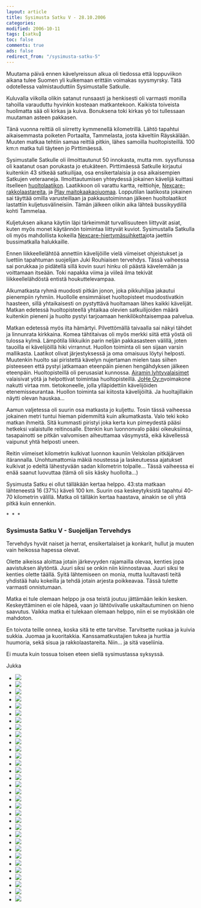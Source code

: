 ```yaml
--- 
layout: article 
title: Sysimusta Satku V - 28.10.2006 
categories: 
modified: 2006-10-11 
tags: [satku]
toc: false 
comments: true 
ads: false 
redirect_from: "/sysimusta-satku-5" 
--- 
```


Muutama päivä ennen kävelyreissun alkua oli tiedossa että loppuviikon
aikana tulee Suomen yli kulkemaan erittäin voimakas syysmyrsky. Tätä
odotellessa valmistauduttiin Sysimustalle Satkulle.

Kuluvalla viikolla olikin satanut runsaasti ja henkisesti oli varmasti
monilla tahoilla varauduttu hyvinkin kosteaan matkantekoon. Kaikista
toiveista huolimatta sää oli kirkas ja kuiva. Bonuksena toki kirkas yö
toi tullessaan muutaman asteen pakkasen.

Tänä vuonna reittiä oli siirretty kymmenellä kilometrillä. Lähtö
tapahtui aikaisemmasta poiketen Portaalta, Tammelasta, josta käveltiin
Räyskälään. Muuten matkaa tehtiin samaa reittiä pitkin, lähes samoilla
huoltopisteillä. 100 km:n matka tuli täyteen jo Pirttimäessä.

Sysimustalle Satkulle oli ilmoittautunut 50 innokasta, mutta mm.
syysflunssa oli kaatanut osan porukasta jo etukäteen. Pirttimäessä
Satkulle kirjautui kuitenkin 43 sitkeää satkuilijaa, osa ensikertalaisia
ja osa aikaisempien Satkujen veteraaneja. Ilmoittautumisen yhteydessä
jokainen kävelijä kuittasi itselleen
[huoltolaatikon](https://www.niemi.fi/Muuttolaatikoiden_pinoamisohje.655.0.html).
Laatikkoon oli varattu kartta, reittiohje,
[Nexcare-rakkolaastareita](http://solutions.3m.com/wps/portal/3M/en_US/Nexcare/Home/),
ja [Play
maitokaakaojuomaa](http://www.valio.fi/channels/www/etusivu/tuotteet/tuoteryhmat/7_02028251180_0_1/1771_1094363140_02028251180_3/4844/TULOSTUS.html).
Lopputilan laatikosta jokainen sai täyttää omilla varusteillaan ja
pakkaustoiminnan jälkeen huoltolaatikot lastattiin kuljetusvälineisiin.
Tämän jälkeen olikin aika lähteä bussikyydillä kohti Tammelaa.

Kuljetuksen aikana käytiin läpi tärkeimmät turvallisuuteen liittyvät
asiat, kuten myös monet käytännön toimintaa liittyvät kuviot.
Sysimustalla Satkulla oli myös mahdollista kokeilla
[Nexcare-hiertymäsuihketta](http://solutions.3m.com/wps/portal/3M/en_US/Nexcare/Home/)jota
jaettiin bussimatkalla halukkaille.

Ennen liikkeellelähtöä annettiin kävelijöille vielä viimeiset
ohjeistukset ja luettiin tapahtuman suojelijan Juki Rouhiaisen
tervehdys. Tässä vaiheessa sai porukkaa jo pidätellä sillä kovin suuri
hinku oli päästä kävelemään ja voittamaan itseään. Toki napakka viima ja
viileä ilma tekivät liikkeellelähdöstä entistä houkuttelevampaa.

Alkumatkasta ryhmä muodosti pitkän jonon, joka pikkuhiljaa jakautui
pienempiin ryhmiin. Huollolle ensimmäiset huoltopisteet muodostivatkin
haasteen, sillä yhtaikaisesti on pystyttävä huoltamaan lähes kaikki
kävelijät. Matkan edetessä huoltopisteellä yhtaikaa olevien
satkuilijoiden määrä kuitenkin pieneni ja huolto pystyi tarjoamaan
henkilökohtaisempaa palvelua.

Matkan edetessä myös ilta hämärtyi. Pilvettömällä taivaalla sai näkyi
tähdet ja linnunrata kirkkaina. Komea tähtitaivas oli myös merkki siitä
että yöstä oli tulossa kylmä. Lämpötila liikkuikin parin neljän
pakkasasteen välillä, joten tauoilla ei kävelijöillä hiki virrannut.
Huollon toiminta oli sen sijaan varsin mallikasta. Laatikot olivat
järjestyksessä ja oma omaisuus löytyi helposti. Muutenkin huolto sai
piristettä kävelyn nujertaman mielen taas siihen pisteeseen että pystyi
jatkamaan eteenpäin pienen hengähdyksen jälkeen eteenpäin.
Huoltopisteillä oli perusasiat kunnossa. [Airamin
lyhtyvalaisimet](http://airam.fi/tuotesivut%20html/erikoistuotteet/kasivalot/lyhdyt.html)
valaisivat yötä ja helpottivat toimintaa huoltopisteillä. [JoHe
Oy:n](http://www.johe.fi/)voimakone nakutti virtaa mm. tietokoneelle,
jolla ylläpidettiin kävelijöiden etenemisseurantaa. Huollon toiminta sai
kiitosta kävelijöiltä. Ja huoltajillakin näytti olevan hauskaa...

Aamun valjetessa oli suurin osa matkasta jo kuljettu. Tosin tässä
vaiheessa jokainen metri tuntui hieman pidemmiltä kuin alkumatkasta.
Valo teki koko matkan ihmeitä. Sitä kummasti piristyi joka kerta kun
pimeydestä pääsi hetkeksi valaistulle reitinosalle. Etenkin kun
luonnonvalo pääsi oikeuksiinsa, tasapainotti se pitkän valvomisen
aiheuttamaa väsymystä, eikä kävellessä vaipunut yhtä helposti uneen.

Reitin viimeiset kilometrin kulkivat luonnon kauniin Velskolan
pitkäjärven itärannalla. Unohtumattomia mäkiä noustessa ja laskeutuessa
ajatukset kulkivat jo edeltä lähestyvään sadan kilometrin tolpalle...
Tässä vaiheessa ei enää saanut luovuttaa (tämä oli siis käsky
huollolta...)

Sysimusta Satku ei ollut tälläkään kertaa helppo. 43:sta matkaan
lähteneestä 16 (37%) käveli 100 km. Suurin osa keskeytyksistä tapahtui
40-70 kilometrin välillä. Matka oli tälläkin kertaa haastava, ainakin se
oli yhtä pitkä kuin ennenkin.

\*  \*  \*

### Sysimusta Satku V - Suojelijan Tervehdys

Tervehdys hyvät naiset ja herrat, ensikertalaiset ja konkarit, hullut ja
muuten vain heikossa hapessa olevat.

Olette aikeissa aloittaa jotain järkevyyden rajamailla olevaa, kenties
jopa aavistuksen älytöntä. Juuri siksi se onkin niin kiinnostavaa. Juuri
siksi te kenties olette täällä. Syitä lähtemiseen on monia, mutta
luultavasti teitä yhdistää halu kokeilla ja tehdä jotain arjesta
poikkeavaa. Tässä tulette varmasti onnistumaan.

Matka ei tule olemaan helppo ja osa teistä joutuu jättämään leikin
kesken. Keskeyttäminen ei ole häpeä, vaan jo lähtöviivalle
uskaltautuminen on hieno saavutus. Vaikka matka ei tulekaan olemaan
helppo, niin ei se myöskään ole mahdoton.

En toivota teille onnea, koska sitä te ette tarvitse. Tarvitsette ruokaa
ja kuivia sukkia. Juomaa ja kuoritakkia. Kanssamatkustajien tukea ja
hurttia huumoria, sekä sisua ja rakkolaastareita. Niin... ja sitä
vaseliinia.

Ei muuta kuin tossua toisen eteen siellä sysimustassa syksyssä.

Jukka

<div class="image-gallery">

-   [![](/Media/Default/ImageGalleries/sysimusta-satku-5/Thumbnails/sysimustasatku5_01b.jpg)](/Media/Default/ImageGalleries/sysimusta-satku-5/sysimustasatku5_01b.jpg)
-   [![](/Media/Default/ImageGalleries/sysimusta-satku-5/Thumbnails/sysimustasatku5_02b.jpg)](/Media/Default/ImageGalleries/sysimusta-satku-5/sysimustasatku5_02b.jpg)
-   [![](/Media/Default/ImageGalleries/sysimusta-satku-5/Thumbnails/sysimustasatku5_03b.jpg)](/Media/Default/ImageGalleries/sysimusta-satku-5/sysimustasatku5_03b.jpg)
-   [![](/Media/Default/ImageGalleries/sysimusta-satku-5/Thumbnails/sysimustasatku5_04b.jpg)](/Media/Default/ImageGalleries/sysimusta-satku-5/sysimustasatku5_04b.jpg)
-   [![](/Media/Default/ImageGalleries/sysimusta-satku-5/Thumbnails/sysimustasatku5_05b.jpg)](/Media/Default/ImageGalleries/sysimusta-satku-5/sysimustasatku5_05b.jpg)
-   [![](/Media/Default/ImageGalleries/sysimusta-satku-5/Thumbnails/sysimustasatku5_06b.jpg)](/Media/Default/ImageGalleries/sysimusta-satku-5/sysimustasatku5_06b.jpg)
-   [![](/Media/Default/ImageGalleries/sysimusta-satku-5/Thumbnails/sysimustasatku5_07b.jpg)](/Media/Default/ImageGalleries/sysimusta-satku-5/sysimustasatku5_07b.jpg)
-   [![](/Media/Default/ImageGalleries/sysimusta-satku-5/Thumbnails/sysimustasatku5_08b.jpg)](/Media/Default/ImageGalleries/sysimusta-satku-5/sysimustasatku5_08b.jpg)
-   [![](/Media/Default/ImageGalleries/sysimusta-satku-5/Thumbnails/sysimustasatku5_09b.jpg)](/Media/Default/ImageGalleries/sysimusta-satku-5/sysimustasatku5_09b.jpg)
-   [![](/Media/Default/ImageGalleries/sysimusta-satku-5/Thumbnails/sysimustasatku5_10b.jpg)](/Media/Default/ImageGalleries/sysimusta-satku-5/sysimustasatku5_10b.jpg)
-   [![](/Media/Default/ImageGalleries/sysimusta-satku-5/Thumbnails/sysimustasatku5_11b.jpg)](/Media/Default/ImageGalleries/sysimusta-satku-5/sysimustasatku5_11b.jpg)
-   [![](/Media/Default/ImageGalleries/sysimusta-satku-5/Thumbnails/sysimustasatku5_12b.jpg)](/Media/Default/ImageGalleries/sysimusta-satku-5/sysimustasatku5_12b.jpg)
-   [![](/Media/Default/ImageGalleries/sysimusta-satku-5/Thumbnails/sysimustasatku5_13b.jpg)](/Media/Default/ImageGalleries/sysimusta-satku-5/sysimustasatku5_13b.jpg)
-   [![](/Media/Default/ImageGalleries/sysimusta-satku-5/Thumbnails/sysimustasatku5_14b.jpg)](/Media/Default/ImageGalleries/sysimusta-satku-5/sysimustasatku5_14b.jpg)
-   [![](/Media/Default/ImageGalleries/sysimusta-satku-5/Thumbnails/sysimustasatku5_15b.jpg)](/Media/Default/ImageGalleries/sysimusta-satku-5/sysimustasatku5_15b.jpg)
-   [![](/Media/Default/ImageGalleries/sysimusta-satku-5/Thumbnails/sysimustasatku5_16b.jpg)](/Media/Default/ImageGalleries/sysimusta-satku-5/sysimustasatku5_16b.jpg)
-   [![](/Media/Default/ImageGalleries/sysimusta-satku-5/Thumbnails/sysimustasatku5_17b.jpg)](/Media/Default/ImageGalleries/sysimusta-satku-5/sysimustasatku5_17b.jpg)
-   [![](/Media/Default/ImageGalleries/sysimusta-satku-5/Thumbnails/sysimustasatku5_18b.jpg)](/Media/Default/ImageGalleries/sysimusta-satku-5/sysimustasatku5_18b.jpg)
-   [![](/Media/Default/ImageGalleries/sysimusta-satku-5/Thumbnails/sysimustasatku5_19b.jpg)](/Media/Default/ImageGalleries/sysimusta-satku-5/sysimustasatku5_19b.jpg)
-   [![](/Media/Default/ImageGalleries/sysimusta-satku-5/Thumbnails/sysimustasatku5_20b.jpg)](/Media/Default/ImageGalleries/sysimusta-satku-5/sysimustasatku5_20b.jpg)
-   [![](/Media/Default/ImageGalleries/sysimusta-satku-5/Thumbnails/sysimustasatku5_21b.jpg)](/Media/Default/ImageGalleries/sysimusta-satku-5/sysimustasatku5_21b.jpg)
-   [![](/Media/Default/ImageGalleries/sysimusta-satku-5/Thumbnails/sysimustasatku5_22b.jpg)](/Media/Default/ImageGalleries/sysimusta-satku-5/sysimustasatku5_22b.jpg)
-   [![](/Media/Default/ImageGalleries/sysimusta-satku-5/Thumbnails/sysimustasatku5_23b.jpg)](/Media/Default/ImageGalleries/sysimusta-satku-5/sysimustasatku5_23b.jpg)
-   [![](/Media/Default/ImageGalleries/sysimusta-satku-5/Thumbnails/sysimustasatku5_24b.jpg)](/Media/Default/ImageGalleries/sysimusta-satku-5/sysimustasatku5_24b.jpg)
-   [![](/Media/Default/ImageGalleries/sysimusta-satku-5/Thumbnails/sysimustasatku5_25b.jpg)](/Media/Default/ImageGalleries/sysimusta-satku-5/sysimustasatku5_25b.jpg)
-   [![](/Media/Default/ImageGalleries/sysimusta-satku-5/Thumbnails/sysimustasatku5_26b.jpg)](/Media/Default/ImageGalleries/sysimusta-satku-5/sysimustasatku5_26b.jpg)
-   [![](/Media/Default/ImageGalleries/sysimusta-satku-5/Thumbnails/sysimustasatku5_27b.jpg)](/Media/Default/ImageGalleries/sysimusta-satku-5/sysimustasatku5_27b.jpg)
-   [![](/Media/Default/ImageGalleries/sysimusta-satku-5/Thumbnails/sysimustasatku5_28b.jpg)](/Media/Default/ImageGalleries/sysimusta-satku-5/sysimustasatku5_28b.jpg)
-   [![](/Media/Default/ImageGalleries/sysimusta-satku-5/Thumbnails/sysimustasatku5_29b.jpg)](/Media/Default/ImageGalleries/sysimusta-satku-5/sysimustasatku5_29b.jpg)
-   [![](/Media/Default/ImageGalleries/sysimusta-satku-5/Thumbnails/sysimustasatku5_30b.jpg)](/Media/Default/ImageGalleries/sysimusta-satku-5/sysimustasatku5_30b.jpg)
-   [![](/Media/Default/ImageGalleries/sysimusta-satku-5/Thumbnails/sysimustasatku5_31b.jpg)](/Media/Default/ImageGalleries/sysimusta-satku-5/sysimustasatku5_31b.jpg)
-   [![](/Media/Default/ImageGalleries/sysimusta-satku-5/Thumbnails/sysimustasatku5_32b.jpg)](/Media/Default/ImageGalleries/sysimusta-satku-5/sysimustasatku5_32b.jpg)

</div>
